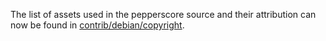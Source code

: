 The list of assets used in the pepperscore source and their attribution can now be found in [contrib/debian/copyright](../contrib/debian/copyright).
